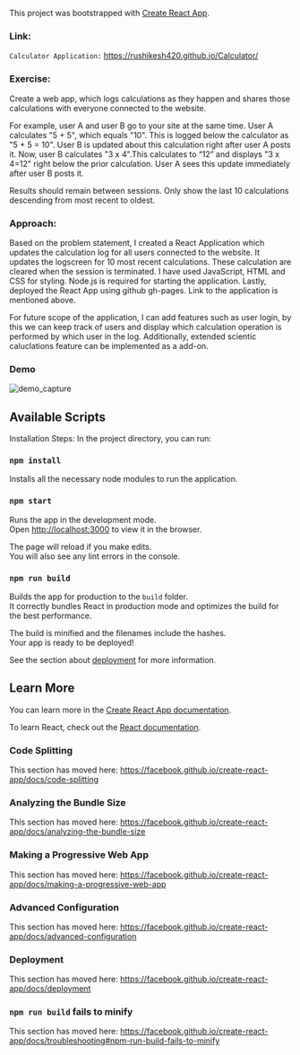 This project was bootstrapped with [Create React App](https://github.com/facebook/create-react-app).

### Link:
``Calculator Application:`` https://rushikesh420.github.io/Calculator/

### Exercise:
Create a web app, which logs calculations as they happen and shares those calculations with everyone connected to the website.

For example, user A and user B go to your site at the same time. User A calculates "5 + 5", which equals "10". This is logged below the calculator as "5 + 5 = 10". User B is updated about this calculation right after user A posts it. Now, user B calculates "3 x 4".This calculates to “12” and displays "3 x 4=12" right below the prior calculation. User A sees this update immediately after user B posts it.

Results should remain between sessions. Only show the last 10 calculations descending from most recent to oldest.

### Approach:
Based on the problem statement, I created a React Application which updates the calculation log for all users connected to the website. It updates the logscreen for 10 most recent calculations. These calculation are cleared when the session is terminated. I have used JavaScript, HTML and CSS for styling. Node.js is required for starting the application. Lastly, deployed the React App using github gh-pages. Link to the application is mentioned above. 

For future scope of the application, I can add features such as user login, by this we can keep track of users and display which calculation operation is performed by which user in the log. Additionally, extended scientic caluclations feature can be implemented as a add-on.

### Demo

![demo_capture](https://user-images.githubusercontent.com/13897811/87899490-f9f69700-ca16-11ea-969e-110e6758dfa0.gif)


## Available Scripts

Installation Steps:
In the project directory, you can run:

### `npm install`

Installs all the necessary node modules to run the application.

### `npm start`

Runs the app in the development mode.<br />
Open [http://localhost:3000](http://localhost:3000) to view it in the browser.

The page will reload if you make edits.<br />
You will also see any lint errors in the console.

### `npm run build`

Builds the app for production to the `build` folder.<br />
It correctly bundles React in production mode and optimizes the build for the best performance.

The build is minified and the filenames include the hashes.<br />
Your app is ready to be deployed!

See the section about [deployment](https://facebook.github.io/create-react-app/docs/deployment) for more information.

## Learn More

You can learn more in the [Create React App documentation](https://facebook.github.io/create-react-app/docs/getting-started).

To learn React, check out the [React documentation](https://reactjs.org/).

### Code Splitting

This section has moved here: https://facebook.github.io/create-react-app/docs/code-splitting

### Analyzing the Bundle Size

This section has moved here: https://facebook.github.io/create-react-app/docs/analyzing-the-bundle-size

### Making a Progressive Web App

This section has moved here: https://facebook.github.io/create-react-app/docs/making-a-progressive-web-app

### Advanced Configuration

This section has moved here: https://facebook.github.io/create-react-app/docs/advanced-configuration

### Deployment

This section has moved here: https://facebook.github.io/create-react-app/docs/deployment

### `npm run build` fails to minify

This section has moved here: https://facebook.github.io/create-react-app/docs/troubleshooting#npm-run-build-fails-to-minify
